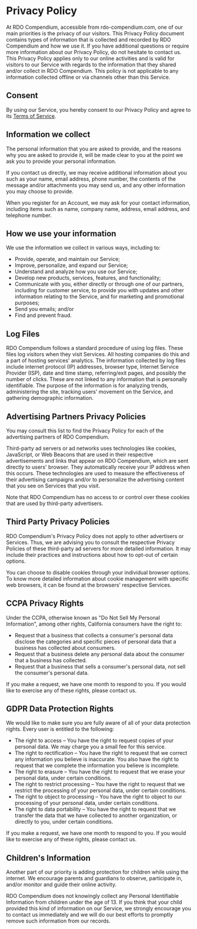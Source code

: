 # Privacy Policy

At RDO Compendium, accessible from rdo-compendium.com, one of our main priorities is the privacy of our visitors. This Privacy Policy document contains types of information that is collected and
recorded by RDO Compendium and how we use it. If you have additional questions or require more information about our Privacy Policy, do not hesitate to contact us. This Privacy Policy applies only to
our online activities and is valid for visitors to our Service with regards to the information that they shared and/or collect in RDO Compendium. This policy is not applicable to any information
collected offline or via channels other than this Service.

## Consent

By using our Service, you hereby consent to our Privacy Policy and agree to its [Terms of Service](./terms-of-service).

## Information we collect

The personal information that you are asked to provide, and the reasons why you are asked to provide it, will be made clear to you at the point we ask you to provide your personal information.

If you contact us directly, we may receive additional information about you such as your name, email address, phone number, the contents of the message and/or attachments you may send us, and any
other information you may choose to provide.

When you register for an Account, we may ask for your contact information, including items such as name, company name, address, email address, and telephone number.

## How we use your information

We use the information we collect in various ways, including to:

- Provide, operate, and maintain our Service;
- Improve, personalize, and expand our Service;
- Understand and analyze how you use our Service;
- Develop new products, services, features, and functionality;
- Communicate with you, either directly or through one of our partners, including for customer service, to provide you with updates and other information relating to the Service, and for marketing
  and promotional purposes;
- Send you emails; and/or
- Find and prevent fraud.

## Log Files

RDO Compendium follows a standard procedure of using log files. These files log visitors when they visit Services. All hosting companies do this and a part of hosting services' analytics. The
information collected by log files include internet protocol (IP) addresses, browser type, Internet Service Provider (ISP), date and time stamp, referring/exit pages, and possibly the number of
clicks. These are not linked to any information that is personally identifiable. The purpose of the information is for analyzing trends, administering the site, tracking users' movement on the
Service, and gathering demographic information.

## Advertising Partners Privacy Policies

You may consult this list to find the Privacy Policy for each of the advertising partners of RDO Compendium.

Third-party ad servers or ad networks uses technologies like cookies, JavaScript, or Web Beacons that are used in their respective advertisements and links that appear on RDO Compendium, which are
sent directly to users' browser. They automatically receive your IP address when this occurs. These technologies are used to measure the effectiveness of their advertising campaigns and/or to
personalize the advertising content that you see on Services that you visit.

Note that RDO Compendium has no access to or control over these cookies that are used by third-party advertisers.

## Third Party Privacy Policies

RDO Compendium's Privacy Policy does not apply to other advertisers or Services. Thus, we are advising you to consult the respective Privacy Policies of these third-party ad servers for more detailed
information. It may include their practices and instructions about how to opt-out of certain options.

You can choose to disable cookies through your individual browser options. To know more detailed information about cookie management with specific web browsers, it can be found at the browsers'
respective Services.

## CCPA Privacy Rights

Under the CCPA, otherwise known as "Do Not Sell My Personal Information", among other rights, California consumers have the right to:

- Request that a business that collects a consumer's personal data disclose the categories and specific pieces of personal data that a business has collected about consumers.
- Request that a business delete any personal data about the consumer that a business has collected.
- Request that a business that sells a consumer's personal data, not sell the consumer's personal data.

If you make a request, we have one month to respond to you. If you would like to exercise any of these rights, please contact us.

## GDPR Data Protection Rights

We would like to make sure you are fully aware of all of your data protection rights. Every user is entitled to the following:

- The right to access – You have the right to request copies of your personal data. We may charge you a small fee for this service.
- The right to rectification – You have the right to request that we correct any information you believe is inaccurate. You also have the right to request that we complete the information you believe
  is incomplete.
- The right to erasure – You have the right to request that we erase your personal data, under certain conditions.
- The right to restrict processing – You have the right to request that we restrict the processing of your personal data, under certain conditions.
- The right to object to processing – You have the right to object to our processing of your personal data, under certain conditions.
- The right to data portability – You have the right to request that we transfer the data that we have collected to another organization, or directly to you, under certain conditions.

If you make a request, we have one month to respond to you. If you would like to exercise any of these rights, please contact us.

## Children's Information

Another part of our priority is adding protection for children while using the internet. We encourage parents and guardians to observe, participate in, and/or monitor and guide their online activity.

RDO Compendium does not knowingly collect any Personal Identifiable Information from children under the age of 13. If you think that your child provided this kind of information on our Service, we
strongly encourage you to contact us immediately and we will do our best efforts to promptly remove such information from our records.
